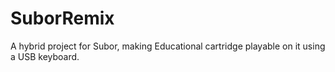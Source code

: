 # SuborRemix
A hybrid project for Subor, making Educational cartridge playable on it using a USB keyboard.
